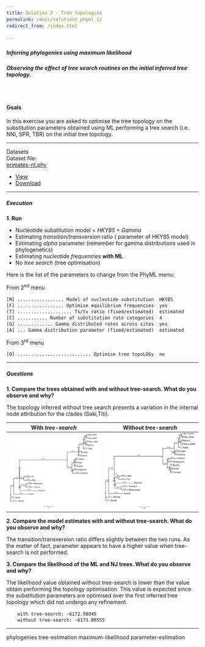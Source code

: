 ```yaml
---
title: Solution 2 - Tree topologies
permalink: /docs/solutions_phyml_1/
redirect_from: /index.html

---
```


##### Inferring phylogenies using maximum likelihood
###### **Observing the effect of tree search routines on the initial inferred tree topology.**

<br>

#### Goals

In this exercise you are asked to optimise the tree topology on the substitution parameters obtained using ML performing a tree search (i.e. NNI, SPR, TBR) on the initial tree topology.

---

<div class="panel panel-primary">
    <div class="panel-heading">Datasets</div>
    <div class="panel-body">
        Dataset file: <div class="btn-group">
          <a href="#" class="btn btn-default">primates-nt.phy</a>
          <a href="#" class="btn btn-default dropdown-toggle" data-toggle="dropdown"><span class="caret"></span></a>
          <ul class="dropdown-menu">
            <li><a href="#">View</a></li>
            <li><a href="#">Download</a></li>
          </ul>
        </div>
    </div>
</div>

---

<h5 id="execution-1">Execution</h5>

<p><strong>1. Run</strong></p>

<ul>
<li>Nucleotide substitution model = <em>HKY85 + Gamma</em></li>
<li>Estimating <em>transition/transversion</em> ratio (<script type="math/tex" id="MathJax-Element-8">\kappa</script> parameter of HKY85 model)</li>
<li>Estimating <em>alpha</em> parameter (remember <script type="math/tex" id="MathJax-Element-9">\alpha = \beta</script> for gamma distributions used in phylogenetics)</li>
<li>Estimating <em>nucleotide frequencies</em> <strong>with ML</strong></li>
<li>No <em>tree search</em> (tree optimisation)</li>
</ul>

<p>Here is the list of the parameters to change from the PhyML menu:</p>

<p>From 2<sup>nd</sup> menu</p>

<pre><code>[M] ................. Model of nucleotide substitution  HKY85
[F] ................. Optimise equilibrium frequencies  yes
[T] .................... Ts/tv ratio (fixed/estimated)  estimated
[C] ........... Number of substitution rate categories  4
[G] ............. Gamma distributed rates across sites  yes
[A] ... Gamma distribution parameter (fixed/estimated)  estimated
</code></pre>

<p>From 3<sup>rd</sup> menu</p>

<pre><code>[O] ........................... Optimise tree topoLOGy  no
</code></pre>

---

<h5 id="questions-1">Questions</h5>

<p><strong>1. Compare the trees obtained with and without tree-search. What do you observe and why?</strong></p>

<p>The topology inferred without tree search presents a variation in the internal node attribution for the clades (Saki,Titi).</p>

<table>
<thead>
<tr>
  <th>With <em>tree-search</em></th>
  <th>Without <em>tree-search</em></th>
</tr>
</thead>
<tbody><tr>
  <td><img src="../../img/ex1_tree1.png" alt="" title=""></td>
  <td><img src="../../img/ex2_tree1.png" alt="" title=""></td>
</tr>
</tbody></table>


<p><strong>2. Compare the model estimates with and without tree-search. What do you observe and why?</strong></p>

<p>The transition/transversion ratio differs slightly between the two runs. As the matter of fact, <script type="math/tex" id="MathJax-Element-10">k</script> parameter appears to have a higher value when tree-search is not performed.</p>

<p><strong>3. Compare the likelihood of the ML and NJ trees. What do you observe and why?</strong></p>

<p>The likelihood value obtained without tree-search is lower than the value obtain performing the topology optimisation. This value is expected since the substitution parameters are optimised over the first inferred tree topology which did not undergo any refinement.</p>

<pre><code>    with tree-search: -6172.58045
    without tree-search: -6173.00555
</code></pre>

---

<p>
<span class="label label-default">phylogenies</span>
<span class="label label-default">tree-estimation</span>
<span class="label label-default">maximum-likelihood</span>
<span class="label label-default">parameter-estimation</span>
</p>
